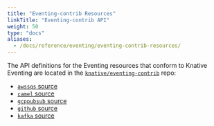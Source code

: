 ```yaml
---
title: "Eventing-contrib Resources"
linkTitle: "Eventing-contrib API"
weight: 50
type: "docs"
aliases:
  - /docs/reference/eventing/eventing-contrib-resources/
---
```


The API definitions for the Eventing resources that conform to Knative Eventing
are located in the
[`knative/eventing-contrib`](https://github.com/knative/eventing-contrib/tree/release-0.7/)
repo:

- [`awssqs` source](https://github.com/knative/eventing-contrib/tree/release-0.7/contrib/awssqs/pkg/apis/sources/v1alpha1)
- [`camel` source](https://github.com/knative/eventing-contrib/tree/release-0.7/camel/source/pkg/apis/sources/v1alpha1)
- [`gcppubsub` source](https://github.com/knative/eventing-contrib/tree/release-0.7/contrib/gcppubsub/pkg/apis/sources/v1alpha1)
- [`github` source](https://github.com/knative/eventing-contrib/tree/release-0.7/contrib/github/pkg/apis/sources/v1alpha1)
- [`kafka` source](https://github.com/knative/eventing-contrib/tree/release-0.7/kafka/source/pkg/apis/sources/v1alpha1)

